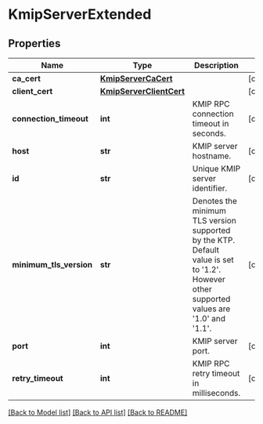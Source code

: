 # KmipServerExtended

## Properties
Name | Type | Description | Notes
------------ | ------------- | ------------- | -------------
**ca_cert** | [**KmipServerCaCert**](KmipServerCaCert.md) |  | [optional] 
**client_cert** | [**KmipServerClientCert**](KmipServerClientCert.md) |  | [optional] 
**connection_timeout** | **int** | KMIP RPC connection timeout in seconds. | [optional] 
**host** | **str** | KMIP server hostname. | [optional] 
**id** | **str** | Unique KMIP server identifier. | [optional] 
**minimum_tls_version** | **str** | Denotes the minimum TLS version supported by the KTP. Default value is set to &#39;1.2&#39;. However other supported values are &#39;1.0&#39; and &#39;1.1&#39;. | [optional] 
**port** | **int** | KMIP server port. | [optional] 
**retry_timeout** | **int** | KMIP RPC retry timeout in milliseconds. | [optional] 

[[Back to Model list]](../README.md#documentation-for-models) [[Back to API list]](../README.md#documentation-for-api-endpoints) [[Back to README]](../README.md)


